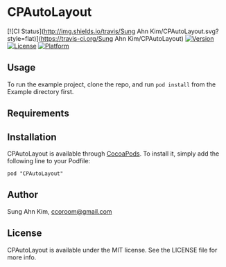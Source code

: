# CPAutoLayout

[![CI Status](http://img.shields.io/travis/Sung Ahn Kim/CPAutoLayout.svg?style=flat)](https://travis-ci.org/Sung Ahn Kim/CPAutoLayout)
[![Version](https://img.shields.io/cocoapods/v/CPAutoLayout.svg?style=flat)](http://cocoadocs.org/docsets/CPAutoLayout)
[![License](https://img.shields.io/cocoapods/l/CPAutoLayout.svg?style=flat)](http://cocoadocs.org/docsets/CPAutoLayout)
[![Platform](https://img.shields.io/cocoapods/p/CPAutoLayout.svg?style=flat)](http://cocoadocs.org/docsets/CPAutoLayout)

## Usage

To run the example project, clone the repo, and run `pod install` from the Example directory first.

## Requirements

## Installation

CPAutoLayout is available through [CocoaPods](http://cocoapods.org). To install
it, simply add the following line to your Podfile:

    pod "CPAutoLayout"

## Author

Sung Ahn Kim, ccoroom@gmail.com

## License

CPAutoLayout is available under the MIT license. See the LICENSE file for more info.

